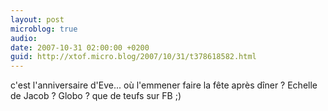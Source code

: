 ```yaml
---
layout: post
microblog: true
audio: 
date: 2007-10-31 02:00:00 +0200
guid: http://xtof.micro.blog/2007/10/31/t378618582.html
---
```

c'est l'anniversaire d'Eve... où l'emmener faire la fête après dîner ? Echelle de Jacob ? Globo ? que de teufs sur FB ;)
